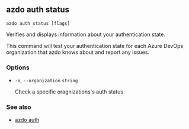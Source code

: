 ## azdo auth status
```
azdo auth status [flags]
```
Verifies and displays information about your authentication state.

This command will test your authentication state for each Azure DevOps organization that azdo knows about and
report any issues.

### Options


* `-o`, `--organization` `string`

	Check a specific oragnizations&#39;s auth status


### See also

* [azdo auth](./azdo_auth.md)
